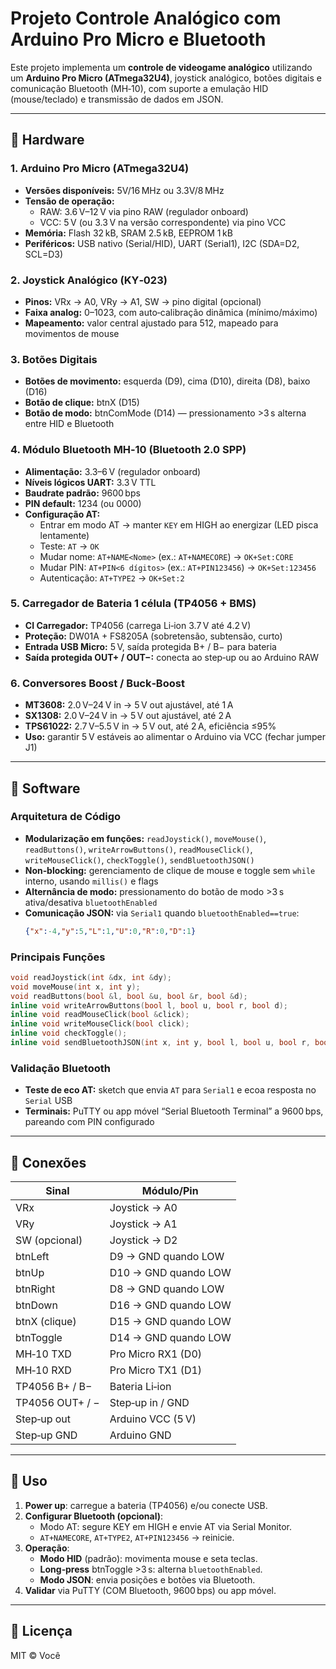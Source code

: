 # Projeto Controle Analógico com Arduino Pro Micro e Bluetooth

Este projeto implementa um **controle de videogame analógico** utilizando um **Arduino Pro Micro (ATmega32U4)**, joystick analógico, botões digitais e comunicação Bluetooth (MH‑10), com suporte a emulação HID (mouse/teclado) e transmissão de dados em JSON.

---

## 🔧 Hardware

### 1. Arduino Pro Micro (ATmega32U4)
- **Versões disponíveis:** 5V/16 MHz ou 3.3V/8 MHz
- **Tensão de operação:**
  - RAW: 3.6 V–12 V via pino RAW (regulador onboard)
  - VCC: 5 V (ou 3.3 V na versão correspondente) via pino VCC
- **Memória:** Flash 32 kB, SRAM 2.5 kB, EEPROM 1 kB
- **Periféricos:** USB nativo (Serial/HID), UART (Serial1), I2C (SDA=D2, SCL=D3)

### 2. Joystick Analógico (KY‑023)
- **Pinos:** VRx → A0, VRy → A1, SW → pino digital (opcional)
- **Faixa analog:** 0–1023, com auto‑calibração dinâmica (mínimo/máximo)
- **Mapeamento:** valor central ajustado para 512, mapeado para movimentos de mouse

### 3. Botões Digitais
- **Botões de movimento:** esquerda (D9), cima (D10), direita (D8), baixo (D16)
- **Botão de clique:** btnX (D15)
- **Botão de modo:** btnComMode (D14) — pressionamento >3 s alterna entre HID e Bluetooth

### 4. Módulo Bluetooth MH‑10 (Bluetooth 2.0 SPP)
- **Alimentação:** 3.3–6 V (regulador onboard)
- **Níveis lógicos UART:** 3.3 V TTL
- **Baudrate padrão:** 9600 bps
- **PIN default:** 1234 (ou 0000)
- **Configuração AT:**
  - Entrar em modo AT → manter `KEY` em HIGH ao energizar (LED pisca lentamente)
  - Teste: `AT` → `OK`
  - Mudar nome: `AT+NAME<Nome>` (ex.: `AT+NAMECORE`) → `OK+Set:CORE`
  - Mudar PIN: `AT+PIN<6 dígitos>` (ex.: `AT+PIN123456`) → `OK+Set:123456`
  - Autenticação: `AT+TYPE2` → `OK+Set:2`

### 5. Carregador de Bateria 1 célula (TP4056 + BMS)
- **CI Carregador:** TP4056 (carrega Li‑ion 3.7 V até 4.2 V)
- **Proteção:** DW01A + FS8205A (sobretensão, subtensão, curto)
- **Entrada USB Micro:** 5 V, saída protegida B+ / B− para bateria
- **Saída protegida OUT+ / OUT−:** conecta ao step‑up ou ao Arduino RAW

### 6. Conversores Boost / Buck‑Boost
- **MT3608:** 2.0 V–24 V in → 5 V out ajustável, até 1 A
- **SX1308:** 2.0 V–24 V in → 5 V out ajustável, até 2 A
- **TPS61022:** 2.7 V–5.5 V in → 5 V out, até 2 A, eficiência ≤95%
- **Uso:** garantir 5 V estáveis ao alimentar o Arduino via VCC (fechar jumper J1)

---

## 💾 Software

### Arquitetura de Código
- **Modularização em funções:** `readJoystick()`, `moveMouse()`, `readButtons()`, `writeArrowButtons()`, `readMouseClick()`, `writeMouseClick()`, `checkToggle()`, `sendBluetoothJSON()`
- **Non‑blocking:** gerenciamento de clique de mouse e toggle sem `while` interno, usando `millis()` e flags
- **Alternância de modo:** pressionamento do botão de modo >3 s ativa/desativa `bluetoothEnabled`
- **Comunicação JSON:** via `Serial1` quando `bluetoothEnabled==true`:
  ```json
  {"x":-4,"y":5,"L":1,"U":0,"R":0,"D":1}
  ```

### Principais Funções
```cpp
void readJoystick(int &dx, int &dy);
void moveMouse(int x, int y);
void readButtons(bool &l, bool &u, bool &r, bool &d);
inline void writeArrowButtons(bool l, bool u, bool r, bool d);
inline void readMouseClick(bool &click);
inline void writeMouseClick(bool click);
inline void checkToggle();
inline void sendBluetoothJSON(int x, int y, bool l, bool u, bool r, bool d);
```

### Validação Bluetooth
- **Teste de eco AT:** sketch que envia `AT` para `Serial1` e ecoa resposta no `Serial` USB
- **Terminais:** PuTTY ou app móvel “Serial Bluetooth Terminal” a 9600 bps, pareando com PIN configurado

---

## 🔌 Conexões

| Sinal           | Módulo/Pin             |
|-----------------|------------------------|
| VRx             | Joystick → A0          |
| VRy             | Joystick → A1          |
| SW (opcional)   | Joystick → D2          |
| btnLeft         | D9 → GND quando LOW    |
| btnUp           | D10 → GND quando LOW   |
| btnRight        | D8 → GND quando LOW    |
| btnDown         | D16 → GND quando LOW   |
| btnX (clique)   | D15 → GND quando LOW   |
| btnToggle       | D14 → GND quando LOW   |
| MH‑10 TXD       | Pro Micro RX1 (D0)     |
| MH‑10 RXD       | Pro Micro TX1 (D1)     |
| TP4056 B+ / B−  | Bateria Li‑ion         |
| TP4056 OUT+ / − | Step‑up in / GND       |
| Step‑up out     | Arduino VCC (5 V)      |
| Step‑up GND     | Arduino GND            |

---

## 🚀 Uso

1. **Power up**: carregue a bateria (TP4056) e/ou conecte USB.
2. **Configurar Bluetooth (opcional)**:
   - Modo AT: segure KEY em HIGH e envie AT via Serial Monitor.
   - `AT+NAMECORE`, `AT+TYPE2`, `AT+PIN123456` → reinicie.
3. **Operação**:
   - **Modo HID** (padrão): movimenta mouse e seta teclas.
   - **Long‑press** btnToggle >3 s: alterna `bluetoothEnabled`.
   - **Modo JSON**: envia posições e botões via Bluetooth.
4. **Validar** via PuTTY (COM Bluetooth, 9600 bps) ou app móvel.

---

## 📄 Licença
MIT © Você

